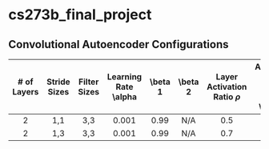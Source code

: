 # cs273b_final_project

## Convolutional Autoencoder Configurations
| \# of Layers  | Stride Sizes | Filter Sizes | Learning Rate \alpha | \beta 1 | \beta 2 | Layer Activation Ratio $\rho$ | Activation Term Mixing Term \lambda | Optimizer | Batch Norm 
|:-:|:-:|:-:|:-:|:-:|:-:|:-:|:-:|:-:|:-:|
| 2 | 1,1 | 3,3 | 0.001 | 0.99 | N/A | 0.5 | 0.6 | Rmsprop | No |
| 2 | 1,3 | 3,3 | 0.001 | 0.99 | N/A | 0.7 | 0.6 | Rmsprop | No |
